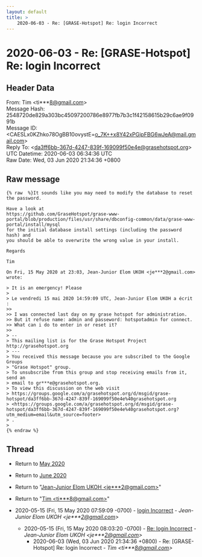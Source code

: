 ```yaml
---
layout: default
title: >
    2020-06-03 - Re: [GRASE-Hotspot] Re: login Incorrect
---
```


# 2020-06-03 - Re: [GRASE-Hotspot] Re: login Incorrect

## Header Data

From: Tim \<ti***8@gmail.com\><br>
Message Hash: 2548720de829a303bc45097200786e8977fb7b3c1f42158615b29c6ae9f0991b<br>
Message ID: \<CAESLx0KZhko78OgBB10ovystE=o_7K++x8Y42xPGipFBG6wJeA@mail.gmail.com\><br>
Reply To: \<da3ff6bb-367d-4247-839f-169099f50e4e@grasehotspot.org\><br>
UTC Datetime: 2020-06-03 06:34:36 UTC<br>
Raw Date: Wed, 03 Jun 2020 21:34:36 +0800<br>

## Raw message

```
{% raw  %}It sounds like you may need to modify the database to reset the password.

Have a look at
https://github.com/GraseHotspot/grase-www-portal/blob/production/files/usr/share/dbconfig-common/data/grase-www-portal/install/mysql
for the initial database install settings (including the password hash) and
you should be able to overwrite the wrong value in your install.

Regards

Tim

On Fri, 15 May 2020 at 23:03, Jean-Junior Elom UKOH <je***2@gmail.com>
wrote:

> It is an emergency! Please
>
> Le vendredi 15 mai 2020 14:59:09 UTC, Jean-Junior Elom UKOH a écrit :
>>
>> I was connected last day on my grase hotspot for administration.
>> But it refuse name: admin and passeword: hotspotadmin for connect.
>> What can i do to enter in or reset it?
>>
> --
> This mailing list is for the Grase Hotspot Project http://grasehotspot.org
> ---
> You received this message because you are subscribed to the Google Groups
> "Grase Hotspot" group.
> To unsubscribe from this group and stop receiving emails from it, send an
> email to gr***e@grasehotspot.org.
> To view this discussion on the web visit
> https://groups.google.com/a/grasehotspot.org/d/msgid/grase-hotspot/da3ff6bb-367d-4247-839f-169099f50e4e%40grasehotspot.org
> <https://groups.google.com/a/grasehotspot.org/d/msgid/grase-hotspot/da3ff6bb-367d-4247-839f-169099f50e4e%40grasehotspot.org?utm_medium=email&utm_source=footer>
> .
>
{% endraw %}
```

## Thread

+ Return to [May 2020](/archive/2020/05)
+ Return to [June 2020](/archive/2020/06)

+ Return to "[Jean-Junior Elom UKOH <je***2<span>@</span>gmail.com>](/authors/je___2_at_gmail_com)"
+ Return to "[Tim <ti***8<span>@</span>gmail.com>](/authors/ti___8_at_gmail_com)"

+ 2020-05-15 (Fri, 15 May 2020 07:59:09 -0700) - [login Incorrect](/archive/2020/05/65f07a3066e281ff19bc24f7e1def64a4b7088668ed0cef15b80cc70dabe41aa) - _Jean-Junior Elom UKOH \<je***2@gmail.com\>_
  + 2020-05-15 (Fri, 15 May 2020 08:03:20 -0700) - [Re: login Incorrect](/archive/2020/05/202b6a2d00327ada679241ca7ee3747ae2c667300762775369db3eb68e211728) - _Jean-Junior Elom UKOH \<je***2@gmail.com\>_
    + 2020-06-03 (Wed, 03 Jun 2020 21:34:36 +0800) - Re: [GRASE-Hotspot] Re: login Incorrect - _Tim \<ti***8@gmail.com\>_

